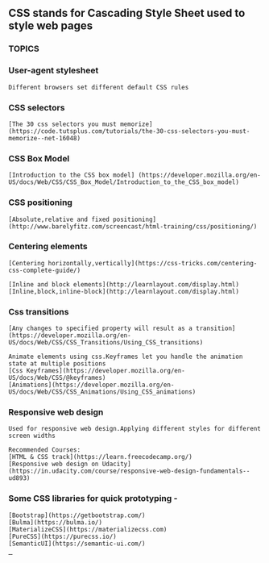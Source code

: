 
## CSS stands for Cascading Style Sheet used to style web pages

### TOPICS

### User-agent stylesheet
	
	Different browsers set different default CSS rules

### CSS selectors
	[The 30 css selectors you must memorize](https://code.tutsplus.com/tutorials/the-30-css-selectors-you-must-memorize--net-16048)

### CSS Box Model
	[Introduction to the CSS box model]	(https://developer.mozilla.org/en-US/docs/Web/CSS/CSS_Box_Model/Introduction_to_the_CSS_box_model)

### CSS positioning
	[Absolute,relative and fixed positioning](http://www.barelyfitz.com/screencast/html-training/css/positioning/)
	
### Centering elements
	
	[Centering horizontally,vertically](https://css-tricks.com/centering-css-complete-guide/)

	[Inline and block elements](http://learnlayout.com/display.html)
	[Inline,block,inline-block](http://learnlayout.com/display.html)
	

### Css transitions

	[Any changes to specified property will result as a transition]
	(https://developer.mozilla.org/en-US/docs/Web/CSS/CSS_Transitions/Using_CSS_transitions)
	
	Animate elements using css.Keyframes let you handle the animation state at multiple positions
	[Css Keyframes](https://developer.mozilla.org/en-US/docs/Web/CSS/@keyframes)
	[Animations](https://developer.mozilla.org/en-US/docs/Web/CSS/CSS_Animations/Using_CSS_animations)

### Responsive web design
	Used for responsive web design.Applying different styles for different screen widths 

	Recommended Courses:
	[HTML & CSS track](https://learn.freecodecamp.org/)
	[Responsive web design on Udacity]
	(https://in.udacity.com/course/responsive-web-design-fundamentals--ud893)
	
### Some CSS libraries for quick prototyping -

	[Bootstrap](https://getbootstrap.com/)
	[Bulma](https://bulma.io/)
	[MaterializeCSS](https://materializecss.com)
	[PureCSS](https://purecss.io/)	
	[SemanticUI](https://semantic-ui.com/)


<hr style="width:8px;">

